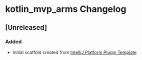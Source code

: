 <!-- Keep a Changelog guide -> https://keepachangelog.com -->

# kotlin_mvp_arms Changelog

## [Unreleased]
### Added
- Initial scaffold created from [IntelliJ Platform Plugin Template](https://github.com/JetBrains/intellij-platform-plugin-template)
